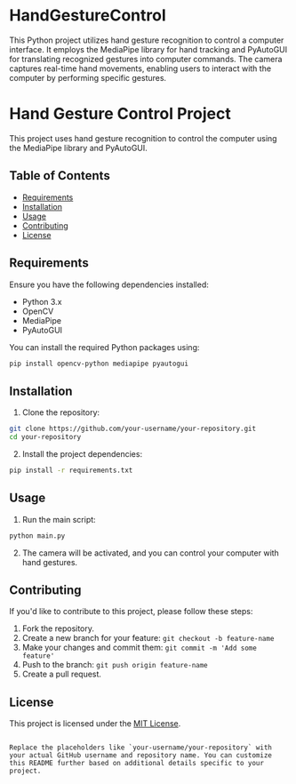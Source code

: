 # HandGestureControl
This Python project utilizes hand gesture recognition to control a computer interface. It employs the MediaPipe library for hand tracking and PyAutoGUI for translating recognized gestures into computer commands. The camera captures real-time hand movements, enabling users to interact with the computer by performing specific gestures. 

# Hand Gesture Control Project

This project uses hand gesture recognition to control the computer using the MediaPipe library and PyAutoGUI.

## Table of Contents
- [Requirements](#requirements)
- [Installation](#installation)
- [Usage](#usage)
- [Contributing](#contributing)
- [License](#license)

## Requirements

Ensure you have the following dependencies installed:

- Python 3.x
- OpenCV
- MediaPipe
- PyAutoGUI

You can install the required Python packages using:

```bash
pip install opencv-python mediapipe pyautogui
```

## Installation

1. Clone the repository:

```bash
git clone https://github.com/your-username/your-repository.git
cd your-repository
```

2. Install the project dependencies:

```bash
pip install -r requirements.txt
```

## Usage

1. Run the main script:

```bash
python main.py
```

2. The camera will be activated, and you can control your computer with hand gestures.

## Contributing

If you'd like to contribute to this project, please follow these steps:

1. Fork the repository.
2. Create a new branch for your feature: `git checkout -b feature-name`
3. Make your changes and commit them: `git commit -m 'Add some feature'`
4. Push to the branch: `git push origin feature-name`
5. Create a pull request.

## License

This project is licensed under the [MIT License](LICENSE).
```

Replace the placeholders like `your-username/your-repository` with your actual GitHub username and repository name. You can customize this README further based on additional details specific to your project.
